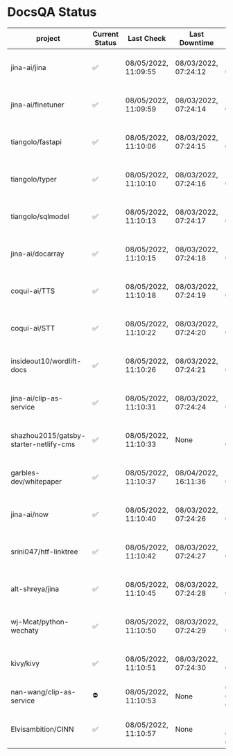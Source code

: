 # DocsQA Status

|               project                |Current Status|     Last Check     |   Last Downtime    |              % Uptime              |
|--------------------------------------|--------------|--------------------|--------------------|------------------------------------|
|jina-ai/jina                          |✅            |08/05/2022, 11:09:55|08/03/2022, 07:24:12|116.972 (since 07/29/2022, 16:38:18)|
|jina-ai/finetuner                     |✅            |08/05/2022, 11:09:59|08/03/2022, 07:24:14|116.980 (since 07/29/2022, 16:38:18)|
|tiangolo/fastapi                      |✅            |08/05/2022, 11:10:06|08/03/2022, 07:24:15|116.987 (since 07/29/2022, 16:38:18)|
|tiangolo/typer                        |✅            |08/05/2022, 11:10:10|08/03/2022, 07:24:16|116.991 (since 07/29/2022, 16:38:18)|
|tiangolo/sqlmodel                     |✅            |08/05/2022, 11:10:13|08/03/2022, 07:24:17|116.993 (since 07/29/2022, 16:38:18)|
|jina-ai/docarray                      |✅            |08/05/2022, 11:10:15|08/03/2022, 07:24:18|116.993 (since 07/29/2022, 16:38:18)|
|coqui-ai/TTS                          |✅            |08/05/2022, 11:10:18|08/03/2022, 07:24:19|116.995 (since 07/29/2022, 16:38:18)|
|coqui-ai/STT                          |✅            |08/05/2022, 11:10:22|08/03/2022, 07:24:20|116.998 (since 07/29/2022, 16:38:18)|
|insideout10/wordlift-docs             |✅            |08/05/2022, 11:10:26|08/03/2022, 07:24:21|117.002 (since 07/29/2022, 16:38:18)|
|jina-ai/clip-as-service               |✅            |08/05/2022, 11:10:31|08/03/2022, 07:24:24|117.010 (since 07/29/2022, 16:38:18)|
|shazhou2015/gatsby-starter-netlify-cms|✅            |08/05/2022, 11:10:33|None                |100.000 (since 08/03/2022, 10:30:18)|
|garbles-dev/whitepaper                |✅            |08/05/2022, 11:10:37|08/04/2022, 16:11:36|111.579 (since 07/29/2022, 16:38:18)|
|jina-ai/now                           |✅            |08/05/2022, 11:10:40|08/03/2022, 07:24:26|117.013 (since 07/29/2022, 16:38:18)|
|srini047/htf-linktree                 |✅            |08/05/2022, 11:10:42|08/03/2022, 07:24:27|118.902 (since 07/31/2022, 18:29:28)|
|alt-shreya/jina                       |✅            |08/05/2022, 11:10:45|08/03/2022, 07:24:28|117.016 (since 07/29/2022, 16:38:18)|
|wj-Mcat/python-wechaty                |✅            |08/05/2022, 11:10:50|08/03/2022, 07:24:29|117.018 (since 07/29/2022, 16:38:18)|
|kivy/kivy                             |✅            |08/05/2022, 11:10:51|08/03/2022, 07:24:30|117.019 (since 07/29/2022, 16:38:18)|
|nan-wang/clip-as-service              |⛔️           |08/05/2022, 11:10:53|None                |0.000 (since 08/04/2022, 05:17:56)  |
|Elvisambition/CINN                    |✅            |08/05/2022, 11:10:57|None                |100.000 (since 08/04/2022, 07:09:50)|
